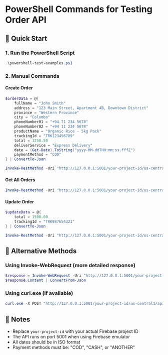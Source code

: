 # PowerShell Commands for Testing Order API

## 🚀 Quick Start

### 1. Run the PowerShell Script
```powershell
.\powershell-test-examples.ps1
```

### 2. Manual Commands

#### Create Order
```powershell
$orderData = @{
    fullName = "John Smith"
    address = "123 Main Street, Apartment 4B, Downtown District"
    province = "Western Province"
    city = "Colombo"
    phoneNumber01 = "+94 71 234 5678"
    phoneNumber02 = "+94 11 234 5678"
    productName = "Organic Rice - 5kg Pack"
    trackingId = "TRK123456789"
    total = 1250.50
    deliverService = "Express Delivery"
    date = (Get-Date).ToString("yyyy-MM-ddTHH:mm:ss.fffZ")
    paymentMethod = "COD"
} | ConvertTo-Json

Invoke-RestMethod -Uri "http://127.0.0.1:5001/your-project-id/us-central1/api/orders" -Method POST -Body $orderData -ContentType "application/json"
```

#### Get All Orders
```powershell
Invoke-RestMethod -Uri "http://127.0.0.1:5001/your-project-id/us-central1/api/orders" -Method GET
```

#### Update Order
```powershell
$updateData = @{
    total = 1500.00
    trackingId = "TRK987654321"
} | ConvertTo-Json

Invoke-RestMethod -Uri "http://127.0.0.1:5001/your-project-id/us-central1/api/orders/{orderId}" -Method PUT -Body $updateData -ContentType "application/json"
```

## 🔧 Alternative Methods

### Using Invoke-WebRequest (more detailed response)
```powershell
$response = Invoke-WebRequest -Uri "http://127.0.0.1:5001/your-project-id/us-central1/api/orders" -Method POST -Body $orderData -ContentType "application/json"
$response.Content | ConvertFrom-Json
```

### Using curl.exe (if available)
```powershell
curl.exe -X POST "http://127.0.0.1:5001/your-project-id/us-central1/api/orders" -H "Content-Type: application/json" -d $orderData
```

## 📝 Notes

- Replace `your-project-id` with your actual Firebase project ID
- The API runs on port 5001 when using Firebase emulator
- All dates should be in ISO format
- Payment methods must be: "COD", "CASH", or "ANOTHER"
